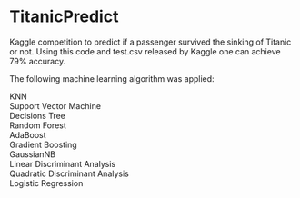 # TitanicPredict

Kaggle competition to predict if a passenger survived the sinking of Titanic or not. Using this code and test.csv released by Kaggle one can achieve 79% accuracy.

The following machine learning algorithm was applied:

KNN <br/>
Support Vector Machine <br/>
Decisions Tree <br/>
Random Forest <br/>
AdaBoost <br/>
Gradient Boosting <br/>
GaussianNB <br/>
Linear Discriminant Analysis <br/>
Quadratic Discriminant Analysis <br/>
Logistic Regression
